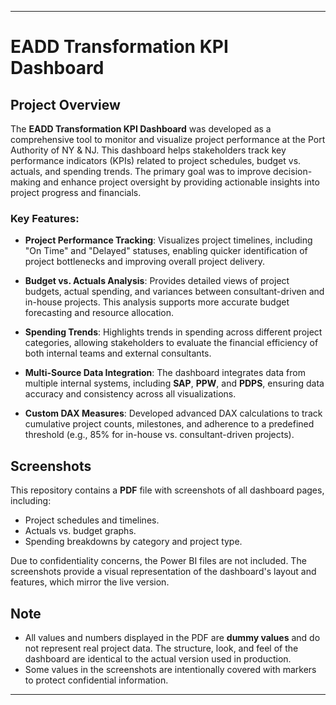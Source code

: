
---

# EADD Transformation KPI Dashboard

## Project Overview
The **EADD Transformation KPI Dashboard** was developed as a comprehensive tool to monitor and visualize project performance at the Port Authority of NY & NJ. This dashboard helps stakeholders track key performance indicators (KPIs) related to project schedules, budget vs. actuals, and spending trends. The primary goal was to improve decision-making and enhance project oversight by providing actionable insights into project progress and financials.

### Key Features:
- **Project Performance Tracking**: Visualizes project timelines, including "On Time" and "Delayed" statuses, enabling quicker identification of project bottlenecks and improving overall project delivery.
  
- **Budget vs. Actuals Analysis**: Provides detailed views of project budgets, actual spending, and variances between consultant-driven and in-house projects. This analysis supports more accurate budget forecasting and resource allocation.
  
- **Spending Trends**: Highlights trends in spending across different project categories, allowing stakeholders to evaluate the financial efficiency of both internal teams and external consultants.
  
- **Multi-Source Data Integration**: The dashboard integrates data from multiple internal systems, including **SAP**, **PPW**, and **PDPS**, ensuring data accuracy and consistency across all visualizations.

- **Custom DAX Measures**: Developed advanced DAX calculations to track cumulative project counts, milestones, and adherence to a predefined threshold (e.g., 85% for in-house vs. consultant-driven projects).

## Screenshots
This repository contains a **PDF** file with screenshots of all dashboard pages, including:
- Project schedules and timelines.
- Actuals vs. budget graphs.
- Spending breakdowns by category and project type.

Due to confidentiality concerns, the Power BI files are not included. The screenshots provide a visual representation of the dashboard's layout and features, which mirror the live version.

## Note
- All values and numbers displayed in the PDF are **dummy values** and do not represent real project data. The structure, look, and feel of the dashboard are identical to the actual version used in production.
- Some values in the screenshots are intentionally covered with markers to protect confidential information.

---
